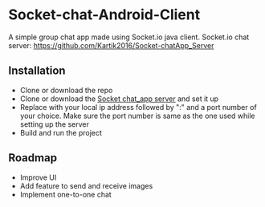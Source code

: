 # Socket-chat-Android-Client
A simple group chat app made using Socket.io java client. Socket.io chat server: https://github.com/Kartik2016/Socket-chatApp_Server

## Installation 
- Clone or download the repo
- Clone or download the [Socket chat_app server](https://github.com/Kartik2016/Socket-chatApp_Server) and set it up
- Replace <your-ip-here> with your local ip address followed by ":" and a port number of your choice. Make sure the port number is same as the one used while setting up the server
- Build and run the project

## Roadmap
- Improve UI
- Add feature to send and receive images
- Implement one-to-one chat

